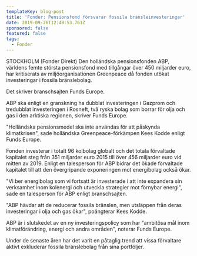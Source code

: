 ```yaml
---
templateKey: blog-post
title: 'Fonder: Pensionsfond försvarar fossila bränsleinvesteringar'
date: 2019-09-26T12:49:53.761Z
sponsored: false
featured: false
tags:
  - Fonder
---
```

STOCKHOLM (Fonder Direkt) Den holländska pensionsfonden ABP, världens femte största pensionsfond med tillgångar över 450 miljarder euro, har kritiserats av miljöorganisationen Greenpeace då fonden utökat investeringar i fossila bränslebolag.



Det skriver branschsajten Funds Europe.



ABP ska enligt en granskning ha dubblat investeringen i Gazprom och tredubblat investeringen i Rosneft, två ryska bolag som borrar för olja och gas i den arktiska regionen, skriver Funds Europe.



"Holländska pensionsmedel ska inte användas för att påskynda klimatkrisen", sade holländska Greenpeace-förkämpen Kees Kodde enligt Funds Europe.



Fonden investerar i totalt 96 kolbolag globalt och det totala förvaltade kapitalet steg från 351 miljarder euro 2015 till över 456 miljarder euro vid mitten av 2019. Enligt en talesperson för ABP bidrar det ökade förvaltade kapitalet till att den övergripande exponeringen mot energibolag också ökar.



"Vi ber energibolag som vi fortsatt är investerade i att inte expandera sin verksamhet inom kolenergi och utveckla strategier mot förnybar energi", sade en talesperson för ABP enligt branschsajten.



"ABP hävdar att de reducerar fossila bränslen, men utsläppen från deras investeringar i olja och gas ökar", poängterar Kees Kodde.



ABP är i slutskedet av en ny investeringspolicy som har "ambitösa mål inom klimatförändring, energi och andra områden", noterar Funds Europe.



Under de senaste åren har det varit en påtaglig trend att vissa förvaltare aktivt exkluderar fossila bränslebolag från sina portföljer.
